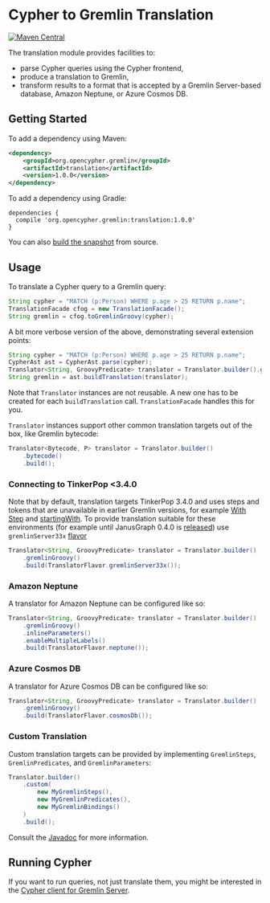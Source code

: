 # Cypher to Gremlin Translation

[![Maven Central](https://maven-badges.herokuapp.com/maven-central/org.opencypher.gremlin/translation/badge.svg?style=shield)](https://maven-badges.herokuapp.com/maven-central/org.opencypher.gremlin/translation)

The translation module provides facilities to:
- parse Cypher queries using the Cypher frontend,
- produce a translation to Gremlin,
- transform results to a format that is accepted by a Gremlin Server-based database, Amazon Neptune, or Azure Cosmos DB.

## Getting Started

To add a dependency using Maven:

```xml
<dependency>
    <groupId>org.opencypher.gremlin</groupId>
    <artifactId>translation</artifactId>
    <version>1.0.0</version>
</dependency>
```

To add a dependency using Gradle:

```
dependencies {
  compile 'org.opencypher.gremlin:translation:1.0.0'
}
```

You can also [build the snapshot](../README.md#development) from source.

## Usage

To translate a Cypher query to a Gremlin query:

<!-- [freshReadmeSource](../testware/integration-tests/src/test/java/org/opencypher/gremlin/snippets/TranslationSnippets.java#translate) -->
```java
String cypher = "MATCH (p:Person) WHERE p.age > 25 RETURN p.name";
TranslationFacade cfog = new TranslationFacade();
String gremlin = cfog.toGremlinGroovy(cypher);
```

A bit more verbose version of the above, demonstrating several extension points:

<!-- [freshReadmeSource](../testware/integration-tests/src/test/java/org/opencypher/gremlin/snippets/TranslationSnippets.java#verbose) -->
```java
String cypher = "MATCH (p:Person) WHERE p.age > 25 RETURN p.name";
CypherAst ast = CypherAst.parse(cypher);
Translator<String, GroovyPredicate> translator = Translator.builder().gremlinGroovy().build();
String gremlin = ast.buildTranslation(translator);
```

Note that `Translator` instances are not reusable. A new one has to be created for each `buildTranslation` call. `TranslationFacade` handles this for you.

`Translator` instances support other common translation targets out of the box, like Gremlin bytecode:

<!-- [freshReadmeSource](../testware/integration-tests/src/test/java/org/opencypher/gremlin/snippets/TranslationSnippets.java#bytecode) -->
```java
Translator<Bytecode, P> translator = Translator.builder()
    .bytecode()
    .build();
```

### Connecting to TinkerPop <3.4.0

Note that by default, translation targets TinkerPop 3.4.0 and uses steps and tokens that are unavailable in earlier 
Gremlin versions, for example [With Step](http://tinkerpop.apache.org/docs/current/reference/#with-step) and [startingWith](http://tinkerpop.apache.org/docs/current/reference/#a-note-on-tokens).
To provide translation suitable for these environments (for example until JanusGraph 0.4.0 is [released](https://github.com/JanusGraph/janusgraph/issues/1364)) use `gremlinServer33x` [flavor](https://github.com/opencypher/cypher-for-gremlin/wiki/Gremlin-implementations#flavors)

<!-- [freshReadmeSource](../testware/integration-tests/src/test/java/org/opencypher/gremlin/snippets/TranslationSnippets.java#translator33x) -->
```java
Translator<String, GroovyPredicate> translator = Translator.builder()
    .gremlinGroovy()
    .build(TranslatorFlavor.gremlinServer33x());
```

### Amazon Neptune

A translator for Amazon Neptune can be configured like so:

<!-- [freshReadmeSource](../testware/integration-tests/src/test/java/org/opencypher/gremlin/snippets/TranslationSnippets.java#neptune) -->
```java
Translator<String, GroovyPredicate> translator = Translator.builder()
    .gremlinGroovy()
    .inlineParameters()
    .enableMultipleLabels()
    .build(TranslatorFlavor.neptune());
```

### Azure Cosmos DB

A translator for Azure Cosmos DB can be configured like so:

<!-- [freshReadmeSource](../testware/integration-tests/src/test/java/org/opencypher/gremlin/snippets/TranslationSnippets.java#cosmosdb) -->
```java
Translator<String, GroovyPredicate> translator = Translator.builder()
    .gremlinGroovy()
    .build(TranslatorFlavor.cosmosDb());
```

### Custom Translation

Custom translation targets can be provided by implementing `GremlinSteps`, `GremlinPredicates`, and `GremlinParameters`:

<!-- [freshReadmeSource](../testware/integration-tests/src/test/java/org/opencypher/gremlin/snippets/TranslationSnippets.java#custom) -->
```java
Translator.builder()
    .custom(
        new MyGremlinSteps(),
        new MyGremlinPredicates(),
        new MyGremlinBindings()
    )
    .build();
```

Consult the [Javadoc](https://opencypher.github.io/cypher-for-gremlin/api/1.0.0/java/org/opencypher/gremlin/translation/package-summary.html) for more information.

## Running Cypher

If you want to run queries, not just translate them, you might be interested in the [Cypher client for Gremlin Server](../tinkerpop/cypher-gremlin-server-client).
